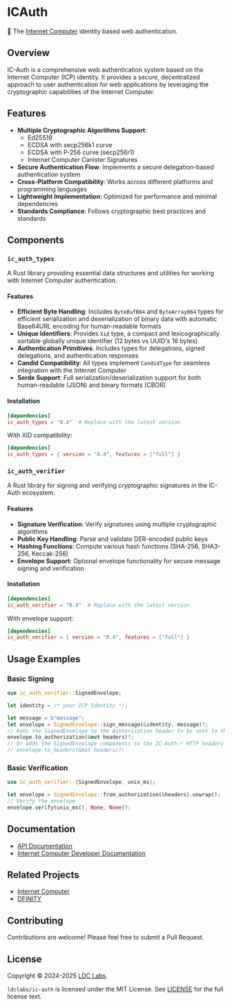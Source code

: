 # ICAuth

🔏 The [Internet Computer](https://internetcomputer.org/) identity based web authentication.

## Overview

IC-Auth is a comprehensive web authentication system based on the Internet Computer (ICP) identity. It provides a secure, decentralized approach to user authentication for web applications by leveraging the cryptographic capabilities of the Internet Computer.

## Features

- **Multiple Cryptographic Algorithms Support**:
  - Ed25519
  - ECDSA with secp256k1 curve
  - ECDSA with P-256 curve (secp256r1)
  - Internet Computer Canister Signatures
- **Secure Authentication Flow**: Implements a secure delegation-based authentication system
- **Cross-Platform Compatibility**: Works across different platforms and programming languages
- **Lightweight Implementation**: Optimized for performance and minimal dependencies
- **Standards Compliance**: Follows cryptographic best practices and standards

## Components

### `ic_auth_types`

A Rust library providing essential data structures and utilities for working with Internet Computer authentication.

#### Features

- **Efficient Byte Handling**: Includes `ByteBufB64` and `ByteArrayB64` types for efficient serialization and deserialization of binary data with automatic Base64URL encoding for human-readable formats
- **Unique Identifiers**: Provides `Xid` type, a compact and lexicographically sortable globally unique identifier (12 bytes vs UUID's 16 bytes)
- **Authentication Primitives**: Includes types for delegations, signed delegations, and authentication responses
- **Candid Compatibility**: All types implement `CandidType` for seamless integration with the Internet Computer
- **Serde Support**: Full serialization/deserialization support for both human-readable (JSON) and binary formats (CBOR)

#### Installation

```toml
[dependencies]
ic_auth_types = "0.4"  # Replace with the latest version
```

With XID compatibility:

```toml
[dependencies]
ic_auth_types = { version = "0.4", features = ["full"] }
```

### `ic_auth_verifier`

A Rust library for signing and verifying cryptographic signatures in the IC-Auth ecosystem.

#### Features

- **Signature Verification**: Verify signatures using multiple cryptographic algorithms
- **Public Key Handling**: Parse and validate DER-encoded public keys
- **Hashing Functions**: Compute various hash functions (SHA-256, SHA3-256, Keccak-256)
- **Envelope Support**: Optional envelope functionality for secure message signing and verification

#### Installation

```toml
[dependencies]
ic_auth_verifier = "0.4"  # Replace with the latest version
```

With envelope support:

```toml
[dependencies]
ic_auth_verifier = { version = "0.4", features = ["full"] }
```

## Usage Examples

### Basic Signing

```rust
use ic_auth_verifier::SignedEnvelope;

let identity = /* your ICP Identity */;

let message = b"message";
let envelope = SignedEnvelope::sign_message(&identity, message)?;
// Adds the SignedEnvelope to the Authorization header to be sent to the service
envelope.to_authorization(&mut headers)?;
// Or adds the SignedEnvelope components to the IC-Auth-* HTTP headers
// envelope.to_headers(&mut headers)?;
```

### Basic Verification

```rust
use ic_auth_verifier::{SignedEnvelope, unix_ms};

let envelope = SignedEnvelope::from_authorization(&headers).unwrap();
// Verify the envelope
envelope.verify(unix_ms(), None, None)?;
```

## Documentation

- [API Documentation](https://docs.rs/ic_auth_verifier)
- [Internet Computer Developer Documentation](https://internetcomputer.org/docs/current/developer-docs/)

## Related Projects

- [Internet Computer](https://internetcomputer.org/)
- [DFINITY](https://dfinity.org/)

## Contributing

Contributions are welcome! Please feel free to submit a Pull Request.

## License

Copyright © 2024-2025 [LDC Labs](https://github.com/ldclabs).

`ldclabs/ic-auth` is licensed under the MIT License. See [LICENSE](LICENSE) for the full license text.
